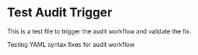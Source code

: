 # Test Audit Trigger

This is a test file to trigger the audit workflow and validate the fix.

Testing YAML syntax fixes for audit workflow.